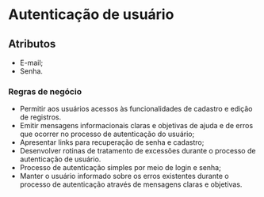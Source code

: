 # Autenticação de usuário

## Atributos
* E-mail;
* Senha.

### Regras de negócio
* Permitir aos usuários acessos às funcionalidades de cadastro e edição de registros.
* Emitir mensagens informacionais claras e objetivas de ajuda e de erros que ocorrer no processo de autenticação do usuário;
* Apresentar links para recuperação de senha e cadastro;
* Desenvolver rotinas de tratamento de excessões durante o processo de autenticação de usuário. 
* Processo de autenticação simples por meio de login e senha;
* Manter o usuário informado sobre os erros existentes durante o processo de autenticação através de mensagens claras e objetivas.
